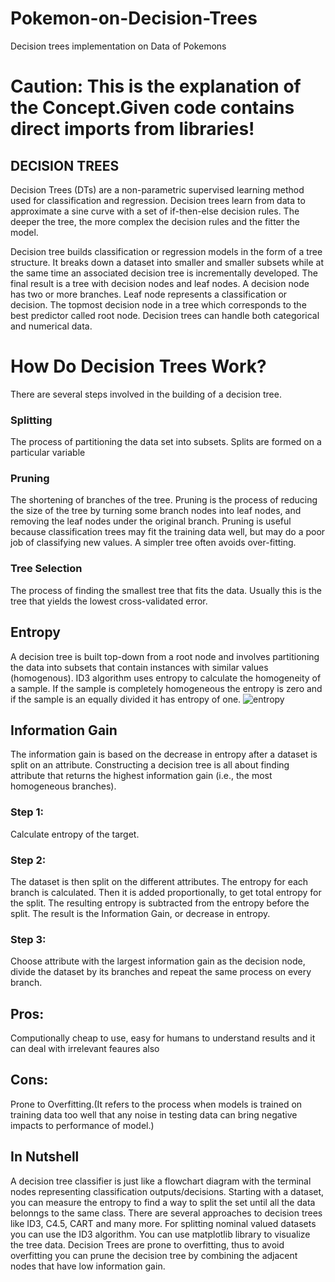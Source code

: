 # Pokemon-on-Decision-Trees
Decision trees implementation on Data of Pokemons

# Caution: This is the explanation of the Concept.Given code contains direct imports from libraries!

## DECISION TREES
Decision Trees (DTs) are a non-parametric supervised learning method used for classification and regression.
Decision trees learn from data to approximate a sine curve with a set of if-then-else decision rules. The deeper the tree, the more complex the decision rules and the fitter the model.


Decision tree builds classification or regression models in the form of a tree structure. It breaks down a dataset into smaller and smaller subsets while at the same time an associated decision tree is incrementally developed. The final result is a tree with decision nodes and leaf nodes. A decision node has two or more branches. Leaf node represents a classification or decision. The topmost decision node in a tree which corresponds to the best predictor called root node. Decision trees can handle both categorical and numerical data. 

# How Do Decision Trees Work?

There are several steps involved in the building of a decision tree.

### Splitting 
The process of partitioning the data set into subsets. Splits are formed on a particular variable

### Pruning
The shortening of branches of the tree. Pruning is the process of reducing the size of the tree by turning some branch nodes into leaf nodes, and removing the leaf nodes under the original branch. Pruning is useful because classification trees may fit the training data well, but may do a poor job of classifying new values. A simpler tree often avoids over-fitting.

### Tree Selection
The process of finding the smallest tree that fits the data. Usually this is the tree that yields the lowest cross-validated error.

## Entropy
A decision tree is built top-down from a root node and involves partitioning the data into subsets that contain instances with similar values (homogenous). ID3 algorithm uses entropy to calculate the homogeneity of a sample. If the sample is completely homogeneous the entropy is zero and if the sample is an equally divided it has entropy of one.
![entropy](https://user-images.githubusercontent.com/19835029/27982750-f4b42dc8-63c8-11e7-8c69-e62c7a6e640e.png)

## Information Gain
The information gain is based on the decrease in entropy after a dataset is split on an attribute. Constructing a decision tree is all about finding attribute that returns the highest information gain (i.e., the most homogeneous branches).
### Step 1: 
Calculate entropy of the target. 

### Step 2: 
The dataset is then split on the different attributes. The entropy for each branch is calculated. Then it is added proportionally, to get total entropy for the split. The resulting entropy is subtracted from the entropy before the split. The result is the Information Gain, or decrease in entropy. 

### Step 3:
Choose attribute with the largest information gain as the decision node, divide the dataset by its branches and repeat the same process on every branch.


## Pros:
Computionally cheap to use, easy for humans to understand results and it can deal with irrelevant feaures also

## Cons:
Prone to Overfitting.(It refers to the process when models is trained on training data too well that any noise in testing data can bring negative impacts to performance of model.)

## In Nutshell
A decision tree classifier is just like a flowchart diagram with the terminal nodes representing classification outputs/decisions. Starting with a dataset, you can measure the entropy to find a way to split the set until all the data belonngs to the same class. There are several approaches to decision trees like ID3, C4.5, CART and many more. For splitting nominal valued datasets you can use the ID3 algorithm. You can use matplotlib library to visualize the tree data. Decision Trees are prone to overfitting, thus to avoid overfitting you can prune the decision tree by combining the adjacent nodes that have low information gain.
